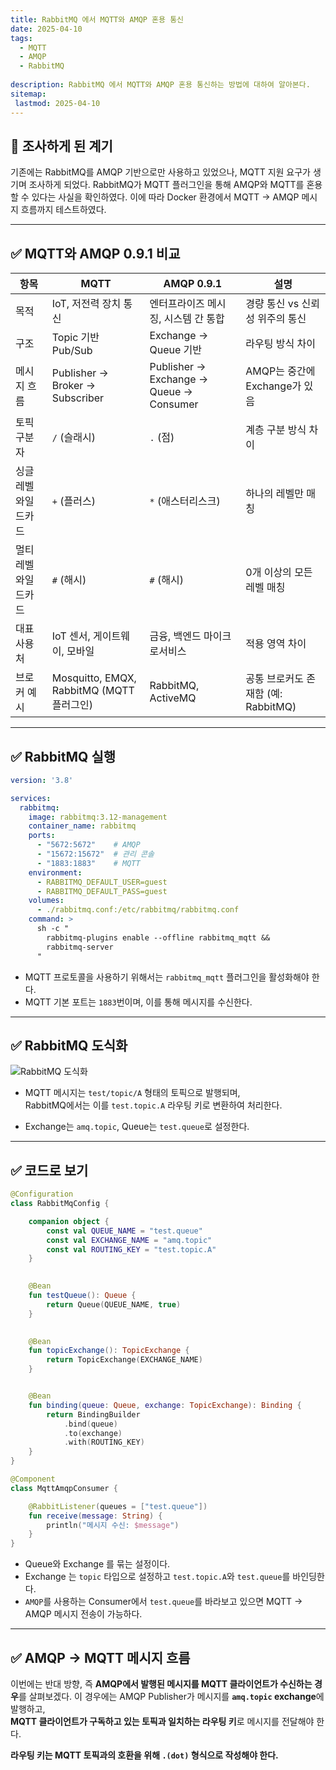 ```yaml
---
title: RabbitMQ 에서 MQTT와 AMQP 혼용 통신
date: 2025-04-10
tags:
  - MQTT
  - AMQP
  - RabbitMQ
  
description: RabbitMQ 에서 MQTT와 AMQP 혼용 통신하는 방법에 대하여 알아본다.
sitemap:
 lastmod: 2025-04-10
---
```



## 🧐 조사하게 된 계기

기존에는 RabbitMQ를 AMQP 기반으로만 사용하고 있었으나, MQTT 지원 요구가 생기며 조사하게 되었다.
RabbitMQ가 MQTT 플러그인을 통해 AMQP와 MQTT를 혼용할 수 있다는 사실을 확인하였다.
이에 따라 Docker 환경에서 MQTT → AMQP 메시지 흐름까지 테스트하였다.

---

## ✅ MQTT와 AMQP 0.9.1 비교

| 항목          | MQTT                                  | AMQP 0.9.1                              | 설명                        |
| ----------- | ------------------------------------- | --------------------------------------- | ------------------------- |
| 목적          | IoT, 저전력 장치 통신                        | 엔터프라이즈 메시징, 시스템 간 통합                    | 경량 통신 vs 신뢰성 위주의 통신       |
| 구조          | Topic 기반 Pub/Sub                      | Exchange → Queue 기반                     | 라우팅 방식 차이                 |
| 메시지 흐름      | Publisher → Broker → Subscriber       | Publisher → Exchange → Queue → Consumer | AMQP는 중간에 Exchange가 있음    |
| 토픽 구분자      | `/` (슬래시)                             | `.` (점)                                 | 계층 구분 방식 차이               |
| 싱글 레벨 와일드카드 | `+` (플러스)                             | `*` (애스터리스크)                            | 하나의 레벨만 매칭                |
| 멀티 레벨 와일드카드 | `#` (해시)                              | `#` (해시)                                | 0개 이상의 모든 레벨 매칭           |
| 대표 사용처      | IoT 센서, 게이트웨이, 모바일                    | 금융, 백엔드 마이크로서비스                         | 적용 영역 차이                  |
| 브로커 예시      | Mosquitto, EMQX, RabbitMQ (MQTT 플러그인) | RabbitMQ, ActiveMQ                      | 공통 브로커도 존재함 (예: RabbitMQ) |

---

## ✅ RabbitMQ 실행

```yaml
version: '3.8'

services:
  rabbitmq:
    image: rabbitmq:3.12-management
    container_name: rabbitmq
    ports:
      - "5672:5672"    # AMQP
      - "15672:15672"  # 관리 콘솔
      - "1883:1883"    # MQTT
    environment:
      - RABBITMQ_DEFAULT_USER=guest
      - RABBITMQ_DEFAULT_PASS=guest
    volumes:
      - ./rabbitmq.conf:/etc/rabbitmq/rabbitmq.conf
    command: >
      sh -c "
        rabbitmq-plugins enable --offline rabbitmq_mqtt &&
        rabbitmq-server
      "
```
- MQTT 프로토콜을 사용하기 위해서는 `rabbitmq_mqtt` 플러그인을 활성화해야 한다.
- MQTT 기본 포트는 `1883`번이며, 이를 통해 메시지를 수신한다.

---

## ✅ RabbitMQ 도식화
![RabbitMQ 도식화](/blog/infra/MQTT-AMQP.png)
- MQTT 메시지는 `test/topic/A` 형태의 토픽으로 발행되며,  
  RabbitMQ에서는 이를 `test.topic.A` 라우팅 키로 변환하여 처리한다.

- Exchange는 `amq.topic`, Queue는 `test.queue`로 설정한다.

---

## ✅ 코드로 보기

```kotlin
@Configuration
class RabbitMqConfig {

    companion object {
        const val QUEUE_NAME = "test.queue"
        const val EXCHANGE_NAME = "amq.topic"
        const val ROUTING_KEY = "test.topic.A"
    }

    
    @Bean
    fun testQueue(): Queue {
        return Queue(QUEUE_NAME, true)
    }

  
    @Bean
    fun topicExchange(): TopicExchange {
        return TopicExchange(EXCHANGE_NAME)
    }


    @Bean
    fun binding(queue: Queue, exchange: TopicExchange): Binding {
        return BindingBuilder
            .bind(queue)
            .to(exchange)
            .with(ROUTING_KEY)
    }
}
```

```kotlin
@Component
class MqttAmqpConsumer {

    @RabbitListener(queues = ["test.queue"])
    fun receive(message: String) {
        println("메시지 수신: $message")
    }
}
```
- Queue와 Exchange 를 묶는 설정이다.
- Exchange 는 `topic` 타입으로 설정하고 `test.topic.A`와 `test.queue`를 바인딩한다.
- `AMQP`를 사용하는 Consumer에서 `test.queue`를 바라보고 있으면 MQTT -> AMQP 메시지 전송이 가능하다.

---

## ✅ AMQP → MQTT 메시지 흐름

이번에는 반대 방향, 즉 **AMQP에서 발행된 메시지를 MQTT 클라이언트가 수신하는 경우**를 살펴보겠다.
이 경우에는 AMQP Publisher가 메시지를 **`amq.topic` exchange**에 발행하고,  
**MQTT 클라이언트가 구독하고 있는 토픽과 일치하는 라우팅 키**로 메시지를 전달해야 한다.

**라우팅 키는 MQTT 토픽과의 호환을 위해 `.(dot)` 형식으로 작성해야 한다.**
